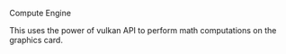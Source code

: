 Compute Engine

This uses the power of vulkan API to perform math computations on the graphics card.
